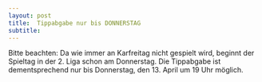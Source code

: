 ```yaml
---
layout: post
title:  Tippabgabe nur bis DONNERSTAG
subtitle:  
---
```


Bitte beachten: Da wie immer an Karfreitag nicht gespielt wird, beginnt der Spieltag in der 2. Liga schon am Donnerstag. Die Tippabgabe ist dementsprechend nur bis Donnerstag, den 13. April um 19 Uhr möglich.


